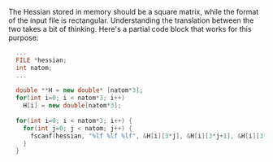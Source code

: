 The Hessian stored in memory should be a square matrix, while the format of the input file is rectangular.  Understanding the translation between the two takes a bit of thinking.  Here's a partial code block that works for this purpose:
```c++
  ...
  FILE *hessian;
  int natom;
  ...
  
  double **H = new double* [natom*3];
  for(int i=0; i < natom*3; i++)
    H[i] = new double[natom*3];
 
  for(int i=0; i < natom*3; i++) {
    for(int j=0; j < natom; j++) {
      fscanf(hessian, "%lf %lf %lf", &H[i][3*j], &H[i][3*j+1], &H[i][3*j+2]);
    }
  }
```
